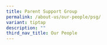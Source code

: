 ```yaml
---
title: Parent Support Group
permalink: /about-us/our-people/psg/
variant: tiptap
description: ""
third_nav_title: Our People
---
```

